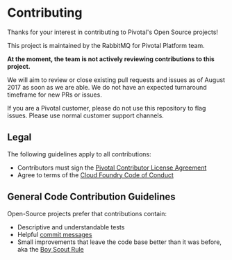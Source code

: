 # Contributing

Thanks for your interest in contributing to Pivotal's Open Source projects!

This project is maintained by the RabbitMQ for Pivotal Platform team.

**At the moment, the team is not actively reviewing contributions to this project.**

We will aim to review or close existing pull requests and issues as of August 2017 as soon as we are able.
We do not have an expected turnaround timeframe for new PRs or issues.

If you are a Pivotal customer, please do not use this repository to flag issues. Please use normal customer support channels.

## Legal

The following guidelines apply to all contributions:

- Contributors must sign the [Pivotal Contributor License Agreement](https://cla.pivotal.io/sign/pivotal)
- Agree to terms of the [Cloud Foundry Code of Conduct](https://www.cloudfoundry.org/code-of-conduct/)

## General Code Contribution Guidelines

Open-Source projects prefer that contributions contain:

- Descriptive and understandable tests
- Helpful [commit messages](http://tbaggery.com/2008/04/19/a-note-about-git-commit-messages.html)
- Small improvements that leave the code base better than it was before, aka the [Boy Scout
  Rule](http://programmer.97things.oreilly.com/wiki/index.php/The_Boy_Scout_Rule)
